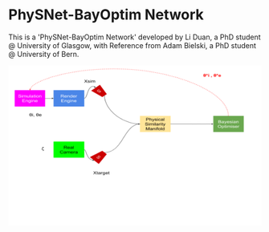 # PhySNet-BayOptim Network

This is a 'PhySNet-BayOptim Network' developed by Li Duan, a PhD student @ University of Glasgow, with Reference from Adam Bielski, a PhD student @ University of Bern.


<img src="images/PhySNet.png" alt="hi" class="inline"/>
